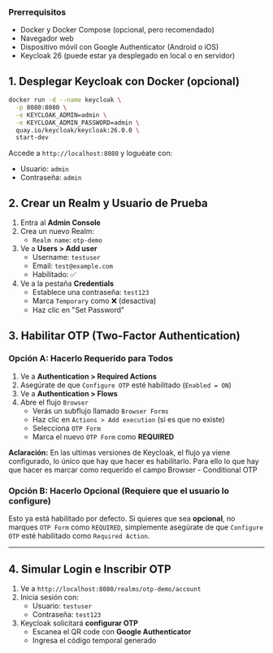 ### Prerrequisitos

- Docker y Docker Compose (opcional, pero recomendado)
- Navegador web
- Dispositivo móvil con Google Authenticator (Android o iOS)
- Keycloak 26 (puede estar ya desplegado en local o en servidor)

## 1. Desplegar Keycloak con Docker (opcional)

```bash
docker run -d --name keycloak \
  -p 8080:8080 \
  -e KEYCLOAK_ADMIN=admin \
  -e KEYCLOAK_ADMIN_PASSWORD=admin \
  quay.io/keycloak/keycloak:26.0.0 \
  start-dev
```
Accede a `http://localhost:8080` y loguéate con:

- Usuario: `admin`
- Contraseña: `admin`

## 2. Crear un Realm y Usuario de Prueba

1. Entra al **Admin Console**
2. Crea un nuevo Realm:
    - `Realm name`: `otp-demo`
3. Ve a **Users > Add user**
    - Username: `testuser`
    - Email: `test@example.com`
    - Habilitado: ✅
4. Ve a la pestaña **Credentials**
    - Establece una contraseña: `test123`
    - Marca `Temporary` como ❌ (desactiva)
    - Haz clic en "Set Password"

## 3. Habilitar OTP (Two-Factor Authentication)

### Opción A: Hacerlo Requerido para Todos

1. Ve a **Authentication > Required Actions**
2. Asegúrate de que `Configure OTP` esté habilitado (`Enabled = ON`)
3. Ve a **Authentication > Flows**
4. Abre el flujo `Browser`
    - Verás un subflujo llamado `Browser Forms`
    - Haz clic en `Actions > Add execution` (si es que no existe)
    - Selecciona `OTP Form`
    - Marca el nuevo `OTP Form` como **REQUIRED**


**Aclaración:** En las ultimas versiones de Keycloak, el flujo ya viene configurado, lo único que hay que hacer es habilitarlo.
Para ello lo que hay que hacer es marcar como requerido el campo Browser - Conditional OTP

### Opción B: Hacerlo Opcional (Requiere que el usuario lo configure)

Esto ya está habilitado por defecto. Si quieres que sea **opcional**, no marques `OTP Form` como `REQUIRED`, simplemente asegúrate de que `Configure OTP` esté habilitado como `Required Action`.

---

## 4. Simular Login e Inscribir OTP

1. Ve a `http://localhost:8080/realms/otp-demo/account`
2. Inicia sesión con:
    - Usuario: `testuser`
    - Contraseña: `test123`
3. Keycloak solicitará **configurar OTP**
    - Escanea el QR code con **Google Authenticator**
    - Ingresa el código temporal generado